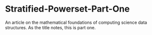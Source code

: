 Stratified-Powerset-Part-One
============================

An article on the mathematical foundations of computing science data structures. As the title notes, this is part one.
